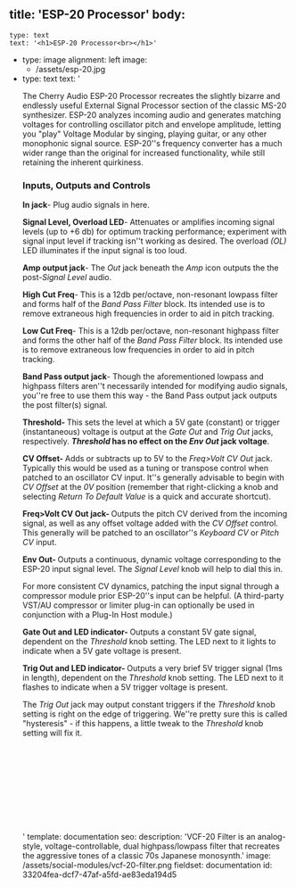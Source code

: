 title: 'ESP-20 Processor'
body:
  -
    type: text
    text: '<h1>ESP-20 Processor<br></h1>'
  -
    type: image
    alignment: left
    image:
      - /assets/esp-20.jpg
  -
    type: text
    text: '<p>The Cherry Audio ESP-20 Processor recreates the slightly bizarre and endlessly useful External Signal Processor section of the classic MS-20 synthesizer. ESP-20 analyzes incoming audio and generates matching voltages for controlling oscillator pitch and envelope amplitude, letting you "play" Voltage Modular by singing, playing guitar, or any other monophonic signal source. ESP-20''s frequency converter has a much wider range than the original for increased functionality, while still retaining the inherent quirkiness.&nbsp;</p><h3>Inputs, Outputs and Controls</h3><p><strong>In jack</strong>- Plug audio signals in here.&nbsp;</p><p><strong>Signal Level, Overload LED</strong>- Attenuates or amplifies incoming signal levels (up to +6 db) for optimum tracking performance; experiment with signal input level if tracking isn''t working as desired. The overload&nbsp;<em>(OL) </em>LED illuminates if the input signal is too loud.&nbsp;</p><p><strong>Amp output jack</strong>- The <em>Out </em>jack beneath the <em>Amp</em>&nbsp;icon outputs the the post-<em>Signal Level </em>audio.&nbsp;<br></p><p><strong>High Cut Freq</strong>- This is a 12db per/octave, non-resonant lowpass filter and forms half of the <em>Band Pass Filter</em> block. Its intended use is to remove extraneous high frequencies in order to aid in pitch tracking.&nbsp;</p><p><strong>Low Cut Freq</strong>- This is a 12db per/octave, non-resonant highpass filter and forms the other half of the&nbsp;<em>Band Pass Filter</em>&nbsp;block. Its intended use is to remove extraneous low frequencies in order to aid in pitch tracking.&nbsp;</p><p><strong>Band Pass output jack</strong>- Though the aforementioned lowpass and highpass filters aren''t necessarily intended for modifying audio signals, you''re free to use them this way - the Band Pass output jack outputs the post filter(s) signal.&nbsp;</p><p><strong>Threshold- </strong>This sets the level at which a 5V gate (constant) or trigger (instantaneous) voltage is output at the&nbsp;<em>Gate Out</em>&nbsp;and&nbsp;<em>Trig Out&nbsp;</em>jacks, respectively. <strong><em>Threshold </em>has no effect on the <em>Env Out </em>jack voltage</strong>.&nbsp;</p><p><strong>CV Offset- </strong>Adds or subtracts up to 5V to the <em>Freq&gt;Volt CV Out </em>jack. Typically this would be used as a tuning or transpose control when patched to an oscillator CV input. It''s generally advisable to begin with <em>CV Offset</em> at the <em>0V </em>position (remember that right-clicking a knob and selecting <em>Return To Default Value</em>&nbsp;is a quick and accurate shortcut).<br></p><p><strong>Freq&gt;Volt CV Out&nbsp;jack- </strong>Outputs the pitch CV derived from the incoming signal, as well as any offset voltage added with the <em>CV Offset </em>control. This generally will be patched to an oscillator''s <em>Keyboard CV</em> or <em>Pitch CV</em> input.&nbsp;</p><p><strong>Env Out- </strong>Outputs a continuous, dynamic voltage corresponding to the ESP-20 input signal level. The <em>Signal Level </em>knob will help to dial this in.&nbsp;</p><p>For more consistent CV dynamics, patching the input signal through a compressor module prior ESP-20''s input can be helpful. (A third-party VST/AU compressor or limiter plug-in can optionally be used in conjunction with a Plug-In Host module.)&nbsp;</p><p><strong>Gate Out and LED indicator-&nbsp;</strong>Outputs a constant 5V gate signal, dependent on the <em>Threshold </em>knob setting. The LED next to it lights to indicate when a 5V gate voltage is present.&nbsp;</p><p><strong>Trig Out and LED indicator-&nbsp;</strong>Outputs a very brief 5V trigger signal (1ms in length), dependent on the&nbsp;<em>Threshold&nbsp;</em>knob setting. The LED next to it flashes to indicate when a 5V trigger voltage is present.&nbsp;</p><p>The <em>Trig Out </em>jack may output constant triggers if the <em>Threshold</em> knob setting is right on the edge of triggering. We''re pretty sure this is called "hysteresis" - if this happens, a little tweak to the <em>Threshold</em> knob setting will fix it.&nbsp;&nbsp;</p><p><br></p><p><br></p><p><br></p><p><br></p><p><br></p>'
template: documentation
seo:
  description: 'VCF-20 Filter is an analog-style, voltage-controllable, dual highpass/lowpass filter that recreates the aggressive tones of a classic 70s Japanese monosynth.'
  image: /assets/social-modules/vcf-20-filter.png
fieldset: documentation
id: 33204fea-dcf7-47af-a5fd-ae83eda194d5
